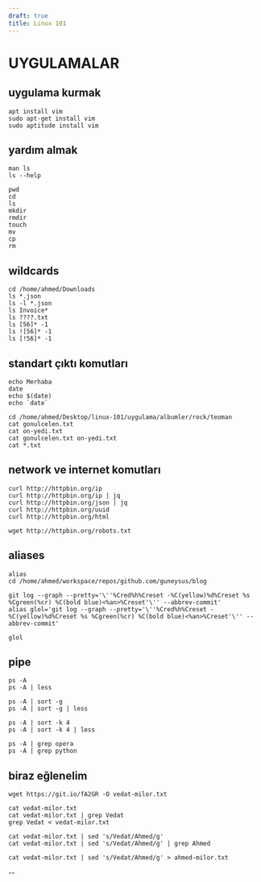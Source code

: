 ```yaml
---
draft: true
title: Linux 101
---
```


# UYGULAMALAR

## uygulama kurmak

```shell
apt install vim
sudo apt-get install vim
sudo aptitude install vim
```

## yardım almak

```shell
man ls
ls --help
```

```shell
pwd
cd
ls
mkdir
rmdir
touch
mv
cp
rm
```

## wildcards

```shell
cd /home/ahmed/Downloads
ls *.json
ls -l *.json
ls Invoice*
ls ????.txt
ls [56]* -1
ls ![56]* -1
ls [!56]* -1
```

## standart çıktı komutları

```shell
echo Merhaba
date
echo $(date)
echo `date`

cd /home/ahmed/Desktop/linux-101/uygulama/albumler/rock/teoman
cat gonulcelen.txt
cat on-yedi.txt
cat gonulcelen.txt on-yedi.txt
cat *.txt
```

## network ve internet komutları

```shell
curl http://httpbin.org/ip
curl http://httpbin.org/ip | jq
curl http://httpbin.org/json | jq
curl http://httpbin.org/uuid
curl http://httpbin.org/html

wget http://httpbin.org/robots.txt
```

## aliases

```shell
alias
cd /home/ahmed/workspace/repos/github.com/guneysus/blog

git log --graph --pretty='\''%Cred%h%Creset -%C(yellow)%d%Creset %s %Cgreen(%cr) %C(bold blue)<%an>%Creset'\'' --abbrev-commit'
alias glol='git log --graph --pretty='\''%Cred%h%Creset -%C(yellow)%d%Creset %s %Cgreen(%cr) %C(bold blue)<%an>%Creset'\'' --abbrev-commit'

glol
```

## pipe

```shell
ps -A
ps -A | less

ps -A | sort -g
ps -A | sort -g | less

ps -A | sort -k 4
ps -A | sort -k 4 | less

ps -A | grep opera
ps -A | grep python
```

## biraz eğlenelim
```shell
wget https://git.io/fA2GR -O vedat-milor.txt

cat vedat-milor.txt
cat vedat-milor.txt | grep Vedat
grep Vedat < vedat-milor.txt 

cat vedat-milor.txt | sed 's/Vedat/Ahmed/g'
cat vedat-milor.txt | sed 's/Vedat/Ahmed/g' | grep Ahmed

cat vedat-milor.txt | sed 's/Vedat/Ahmed/g' > ahmed-milor.txt

```

--